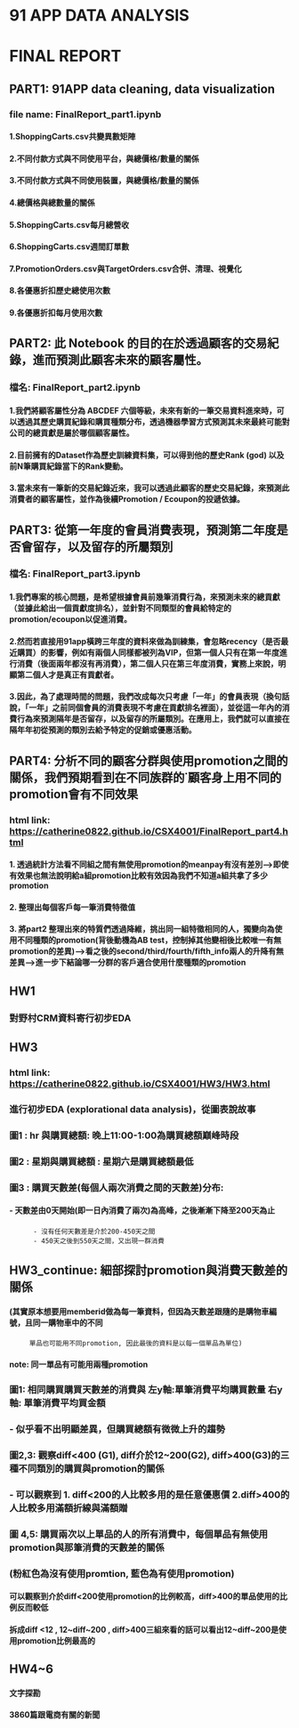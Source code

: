 # 91 APP DATA ANALYSIS


# FINAL REPORT
## PART1: 91APP data cleaning, data visualization
### file name: FinalReport_part1.ipynb
#### 1.ShoppingCarts.csv共變異數矩陣
#### 2.不同付款方式與不同使用平台，與總價格/數量的關係
#### 3.不同付款方式與不同使用裝置，與總價格/數量的關係
#### 4.總價格與總數量的關係
#### 5.ShoppingCarts.csv每月總營收
#### 6.ShoppingCarts.csv週間訂單數
#### 7.PromotionOrders.csv與TargetOrders.csv合併、清理、視覺化
#### 8.各優惠折扣歷史總使用次數
#### 9.各優惠折扣每月使用次數

## PART2: 此 Notebook 的目的在於透過顧客的交易紀錄，進而預測此顧客未來的顧客屬性。
### 檔名: FinalReport_part2.ipynb
#### 1.我們將顧客屬性分為 ABCDEF 六個等級，未來有新的一筆交易資料進來時，可以透過其歷史購買紀錄和購買種類分布，透過機器學習方式預測其未來最終可能對公司的總貢獻是屬於哪個顧客屬性。
#### 2.目前擁有的Dataset作為歷史訓練資料集，可以得到他的歷史Rank (god) 以及前N筆購買紀錄當下的Rank變動。
#### 3.當未來有一筆新的交易紀錄近來，我可以透過此顧客的歷史交易紀錄，來預測此消費者的顧客屬性，並作為後續Promotion / Ecoupon的投遞依據。

## PART3: 從第一年度的會員消費表現，預測第二年度是否會留存，以及留存的所屬類別
### 檔名: FinalReport_part3.ipynb
#### 1.我們專案的核心問題，是希望根據會員前幾筆消費行為，來預測未來的總貢獻（並據此給出一個貢獻度排名），並針對不同類型的會員給特定的promotion/ecoupon以促進消費。
#### 2.然而若直接用91app橫跨三年度的資料來做為訓練集，會忽略recency（是否最近購買）的影響，例如有兩個人同樣都被列為VIP，但第一個人只有在第一年度進行消費（後面兩年都沒有再消費），第二個人只在第三年度消費，實務上來說，明顯第二個人才是真正有貢獻者。
#### 3.因此，為了處理時間的問題，我們改成每次只考慮「一年」的會員表現（換句話說，「一年」之前同個會員的消費表現不考慮在貢獻排名裡面），並從這一年內的消費行為來預測隔年是否留存，以及留存的所屬類別。在應用上，我們就可以直接在隔年年初從預測的類別去給予特定的促銷或優惠活動。

## PART4: 分析不同的顧客分群與使用promotion之間的關係，我們預期看到在不同族群的˙顧客身上用不同的promotion會有不同效果
### html link: https://catherine0822.github.io/CSX4001/FinalReport_part4.html
#### 1. 透過統計方法看不同組之間有無使用promotion的meanpay有沒有差別–>即使有效果也無法說明給a組promotion比較有效因為我們不知道a組共拿了多少promotion
#### 2. 整理出每個客戶每一筆消費特徵值
#### 3. 將part2 整理出來的特質們透過降維，挑出同一組特徵相同的人，獨變向為使用不同種類的promotion(背後動機為AB test，控制掉其他變相後比較唯一有無promotion的差異)–>看之後的second/third/fourth/fifth_info兩人的升降有無差異–>進一步下結論哪一分群的客戶適合使用什麼種類的promotion


## HW1
### 對野村CRM資料寄行初步EDA


## HW3
### html link: https://catherine0822.github.io/CSX4001/HW3/HW3.html
### 進行初步EDA (explorational data analysis)，從圖表說故事
### 圖1 : hr 與購買總額: 晚上11:00-1:00為購買總額巔峰時段
### 圖2 : 星期與購買總額 : 星期六是購買總額最低
### 圖3 : 購買天數差(每個人兩次消費之間的天數差)分布:
####      - 天數差由0天開始(即一日內消費了兩次)為高峰，之後漸漸下降至200天為止
          - 沒有任何天數差是介於200-450天之間
		  - 450天之後到550天之間，又出現一群消費

## HW3_continue: 細部探討promotion與消費天數差的關係 
####    (其實原本想要用memberid做為每一筆資料，但因為天數差跟隨的是購物車編號，且同一購物車中的不同
		 單品也可能用不同promotion, 因此最後的資料是以每一個單品為單位)
#### 	 note: 同一單品有可能用兩種promotion
### 圖1: 相同購買購買天數差的消費與 左y軸:單筆消費平均購買數量 右y軸: 單筆消費平均買金額
### 		  - 似乎看不出明顯差異，但購買總額有微微上升的趨勢
### 圖2,3: 觀察diff<400 (G1), diff介於12~200(G2), diff>400(G3)的三種不同類別的購買與promotion的關係
### 		  - 可以觀察到 1. diff<200的人比較多用的是任意優惠價 2.diff>400的人比較多用滿額折線與滿額贈 

### 圖 4,5: 購買兩次以上單品的人的所有消費中，每個單品有無使用promotion與那筆消費的天數差的關係
###        (粉紅色為沒有使用promtion, 藍色為有使用promotion)
#### 可以觀察到介於diff<200使用promotion的比例較高，diff>400的單品使用的比例反而較低
#### 拆成diff <12 , 12~diff~200 , diff>400三組來看的話可以看出12~diff~200是使用promotion比例最高的

## HW4~6
#### 文字探勘
#### 3860篇跟電商有關的新聞
